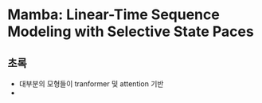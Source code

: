 # Mamba: Linear-Time Sequence Modeling with Selective State Paces

## 초록

- 대부분의 모형들이 tranformer 및 attention 기반
- 
